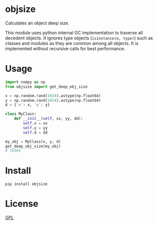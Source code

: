 # objsize

Calculates an object deep size.

This module uses python internal GC implementation
to traverse all decedent objects.
It ignores type objects (`isinstance(o, type)`)
such as classes and modules as they are common among all objects.
It is implemented without recursive calls
for best performance.


# Usage
```python
import numpy as np
from objsize import get_deep_obj_size

x = np.random.rand(1024).astype(np.float64)
y = np.random.rand(1024).astype(np.float64)
d = {'x': x, 'y': y}

class MyClass:
    def __init__(self, xx, yy, dd):
        self.x = xx
        self.y = yy
        self.d = dd

my_obj = MyClass(x, y, d)
get_deep_obj_size(my_obj)
# 16984
```


# Install
`pip install objsize`


# License
[GPL](LICENSE)
